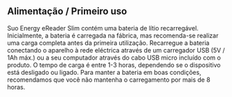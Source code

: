 ## Alimentação / Primeiro uso

Suo Energy eReader Slim contém uma bateria de lítio recarregável. Inicialmente, a bateria é carregada na fábrica, mas recomenda-se realizar uma carga completa antes da primeira utilização. Recarregue a bateria conectando o aparelho à rede eléctrica através de um carregador USB (5V / 1Ah máx.) ou a seu computador através do cabo USB micro incluído com o produto. O tempo de carga é entre 1-3 horas, dependendo se o dispositivo está desligado ou ligado. Para manter a bateria em boas condições, recomendamos que você não mantenha o carregamento por mais de 8 horas. 

